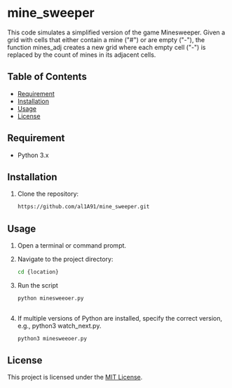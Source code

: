 # mine_sweeper

This code simulates a simplified version of the game Minesweeper. 
Given a grid with cells that either contain a mine ("#") or are empty ("-"), the function mines_adj creates a new grid where each empty cell ("-") is replaced by the count of mines in its adjacent cells.

## Table of Contents
- [Requirement](#requirement)
- [Installation](#installation)
- [Usage](#usage)
- [License](#license)

## Requirement
- Python 3.x

## Installation
1. Clone the repository:

   ```bash
   https://github.com/al1A91/mine_sweeper.git


## Usage
1. Open a terminal or command prompt.

2. Navigate to the project directory:
   ```bash
   cd {location}

3. Run the script
   ```bash
   python minesweeoer.py
 
4. If multiple versions of Python are installed, specify the correct version, e.g., python3 watch_next.py.
   ```bash
   python3 minesweeoer.py
   

## License

This project is licensed under the [MIT License](./LICENSE).
